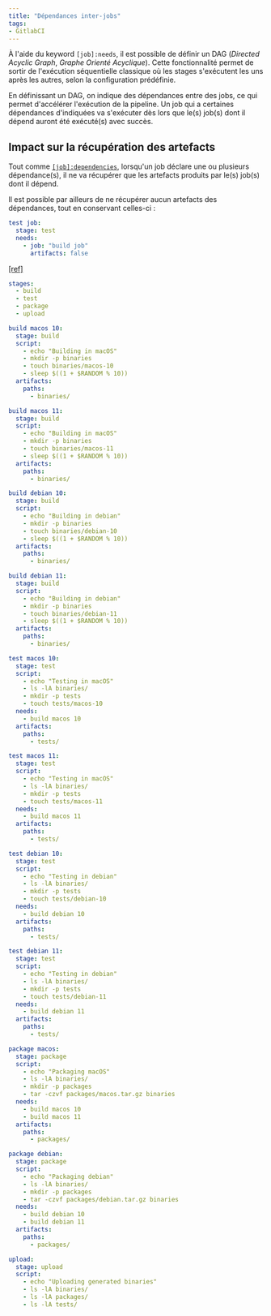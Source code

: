 ```yaml
---
title: "Dépendances inter-jobs"
tags:
- GitlabCI
---
```

À l'aide du keyword `[job]:needs`, il est possible de définir un DAG (*Directed Acyclic Graph*, *Graphe Orienté Acyclique*). Cette fonctionnalité permet de sortir de l'exécution séquentielle classique où les stages s'exécutent les uns après les autres, selon la configuration prédéfinie.

En définissant un DAG, on indique des dépendances entre des jobs, ce qui permet d'accélérer l'exécution de la pipeline. Un job qui a certaines dépendances d'indiquées va s'exécuter dès lors que le(s) job(s) dont il dépend auront été exécuté(s) avec succès.

## Impact sur la récupération des artefacts

Tout comme [`[job]:dependencies`](https://docs.gitlab.com/ee/ci/yaml/#dependencies), lorsqu'un job déclare une ou plusieurs dépendance(s), il ne va récupérer que les artefacts produits par le(s) job(s) dont il dépend.

Il est possible par ailleurs de ne récupérer aucun artefacts des dépendances, tout en conservant celles-ci :

```yaml
test job:
  stage: test
  needs:
    - job: "build job"
      artifacts: false
```

[\[ref\]](https://docs.gitlab.com/ee/ci/yaml/#needsartifacts)

```yaml
stages:
  - build
  - test
  - package
  - upload

build macos 10:
  stage: build
  script:
    - echo "Building in macOS"
    - mkdir -p binaries
    - touch binaries/macos-10
    - sleep $((1 + $RANDOM % 10))
  artifacts:
    paths:
      - binaries/

build macos 11:
  stage: build
  script:
    - echo "Building in macOS"
    - mkdir -p binaries
    - touch binaries/macos-11
    - sleep $((1 + $RANDOM % 10))
  artifacts:
    paths:
      - binaries/

build debian 10:
  stage: build
  script:
    - echo "Building in debian"
    - mkdir -p binaries
    - touch binaries/debian-10
    - sleep $((1 + $RANDOM % 10))
  artifacts:
    paths:
      - binaries/

build debian 11:
  stage: build
  script:
    - echo "Building in debian"
    - mkdir -p binaries
    - touch binaries/debian-11
    - sleep $((1 + $RANDOM % 10))
  artifacts:
    paths:
      - binaries/

test macos 10:
  stage: test
  script:
    - echo "Testing in macOS"
    - ls -lA binaries/
    - mkdir -p tests
    - touch tests/macos-10
  needs:
    - build macos 10
  artifacts:
    paths:
      - tests/

test macos 11:
  stage: test
  script:
    - echo "Testing in macOS"
    - ls -lA binaries/
    - mkdir -p tests
    - touch tests/macos-11
  needs:
    - build macos 11
  artifacts:
    paths:
      - tests/

test debian 10:
  stage: test
  script:
    - echo "Testing in debian"
    - ls -lA binaries/
    - mkdir -p tests
    - touch tests/debian-10
  needs:
    - build debian 10
  artifacts:
    paths:
      - tests/

test debian 11:
  stage: test
  script:
    - echo "Testing in debian"
    - ls -lA binaries/
    - mkdir -p tests
    - touch tests/debian-11
  needs:
    - build debian 11
  artifacts:
    paths:
      - tests/

package macos:
  stage: package
  script:
    - echo "Packaging macOS"
    - ls -lA binaries/
    - mkdir -p packages
    - tar -czvf packages/macos.tar.gz binaries
  needs:
    - build macos 10
    - build macos 11
  artifacts:
    paths:
      - packages/

package debian:
  stage: package
  script:
    - echo "Packaging debian"
    - ls -lA binaries/
    - mkdir -p packages
    - tar -czvf packages/debian.tar.gz binaries
  needs:
    - build debian 10
    - build debian 11
  artifacts:
    paths:
      - packages/

upload:
  stage: upload
  script:
    - echo "Uploading generated binaries"
    - ls -lA binaries/
    - ls -lA packages/
    - ls -lA tests/
```
